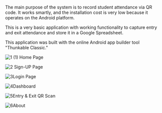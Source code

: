 The main purpose of the system is to record student attendance via QR code. It works smartly, and the installation cost is very low because it operates on the Android platform.

This is a very basic application with working functionality to capture entry and exit attendance and store it in a Google Spreadsheet.

This application was built with the online Android app builder tool "Thunkable Classic."


![1 (1)](https://user-images.githubusercontent.com/65550041/209722264-dd615f80-38e3-45c2-b99a-4c71508abde8.jpg)
Home Page



![2](https://user-images.githubusercontent.com/65550041/209722681-b921db44-0bf1-4de5-a3df-bbdfd79a1845.jpg)
Sign-UP Page



![3](https://user-images.githubusercontent.com/65550041/209722809-5a106568-a113-4e49-a1bc-9c94fa30484a.jpg)Login Page



![4](https://user-images.githubusercontent.com/65550041/209723203-7be78e0f-85b9-4f49-8d45-172709ee17f1.jpg)Dashboard



![5](https://user-images.githubusercontent.com/65550041/209723239-a1244868-35b7-404c-802a-1f88eef9d470.jpg)Entry & Exit QR Scan



![6](https://user-images.githubusercontent.com/65550041/209723283-f69c73a0-9bc0-4e2d-8692-669040da6a6b.jpg)About 


